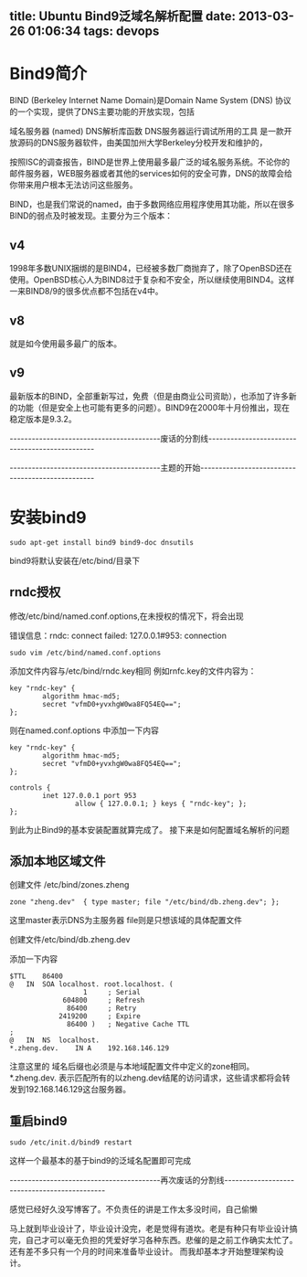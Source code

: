 title: Ubuntu Bind9泛域名解析配置
date: 2013-03-26 01:06:34
tags: devops
---

# Bind9简介


BIND (Berkeley Internet Name Domain)是Domain Name System (DNS) 协议的一个实现，提供了DNS主要功能的开放实现，包括

域名服务器 (named)
DNS解析库函数
DNS服务器运行调试所用的工具
是一款开放源码的DNS服务器软件，由美国加州大学Berkeley分校开发和维护的，

按照ISC的调查报告，BIND是世界上使用最多最广泛的域名服务系统。不论你的邮件服务器，WEB服务器或者其他的services如何的安全可靠，DNS的故障会给你带来用户根本无法访问这些服务。

BIND，也是我们常说的named，由于多数网络应用程序使用其功能，所以在很多BIND的弱点及时被发现。主要分为三个版本：

<!-- more -->

## v4

1998年多数UNIX捆绑的是BIND4，已经被多数厂商抛弃了，除了OpenBSD还在使用。OpenBSD核心人为BIND8过于复杂和不安全，所以继续使用BIND4。这样一来BIND8/9的很多优点都不包括在v4中。

## v8

就是如今使用最多最广的版本。

## v9

最新版本的BIND，全部重新写过，免费（但是由商业公司资助），也添加了许多新的功能（但是安全上也可能有更多的问题）。BIND9在2000年十月份推出，现在稳定版本是9.3.2。


-----------------------------------------废话的分割线-----------------------------------------------

-----------------------------------------主题的开始-------------------------------------------------

# 安装bind9

```
sudo apt-get install bind9 bind9-doc dnsutils
```

bind9将默认安装在/etc/bind/目录下

## rndc授权


修改/etc/bind/named.conf.options,在未授权的情况下，将会出现

错误信息：rndc: connect failed: 127.0.0.1#953: connection


```
sudo vim /etc/bind/named.conf.options
```

添加文件内容与/etc/bind/rndc.key相同
例如rnfc.key的文件内容为：

```
key "rndc-key" {
        algorithm hmac-md5;
        secret "vfmD0+yvxhgW0wa8FQ54EQ==";
};
```

则在named.conf.options 中添加一下内容

```
key "rndc-key" {
        algorithm hmac-md5;
        secret "vfmD0+yvxhgW0wa8FQ54EQ==";
};

controls {
        inet 127.0.0.1 port 953
                allow { 127.0.0.1; } keys { "rndc-key"; };
};
```

到此为止Bind9的基本安装配置就算完成了。
接下来是如何配置域名解析的问题

## 添加本地区域文件

创建文件 /etc/bind/zones.zheng

```
zone "zheng.dev"  { type master; file "/etc/bind/db.zheng.dev"; };
```

这里master表示DNS为主服务器
file则是只想该域的具体配置文件

创建文件/etc/bind/db.zheng.dev

添加一下内容

```
$TTL    86400
@   IN  SOA localhost. root.localhost. (
                  1     ; Serial
             604800     ; Refresh
              86400     ; Retry
            2419200     ; Expire
              86400 )   ; Negative Cache TTL
;
@   IN  NS  localhost.
*.zheng.dev.    IN A    192.168.146.129
```

注意这里的 域名后缀也必须是与本地域配置文件中定义的zone相同。 *.zheng.dev. 表示匹配所有的以zheng.dev结尾的访问请求，这些请求都将会转发到192.168.146.129这台服务器。

## 重启bind9

```
sudo /etc/init.d/bind9 restart
```

这样一个最基本的基于bind9的泛域名配置即可完成

-----------------------------------------再次废话的分割线---------------------------------------------

感觉已经好久没写博客了。不负责任的讲是工作太多没时间，自己偷懒

马上就到毕业设计了，毕业设计没完，老是觉得有道坎。老是有种只有毕业设计搞完，自己才可以毫无负担的凭爱好学习各种东西。悲催的是之前工作确实太忙了。还有差不多只有一个月的时间来准备毕业设计。 而我却基本才开始整理架构设计。

